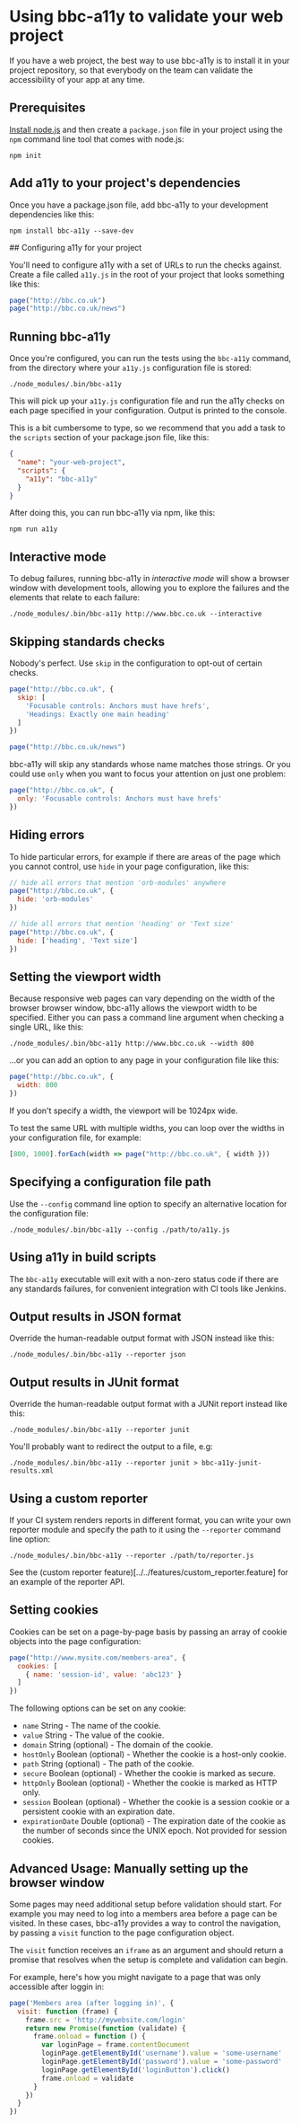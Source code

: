 # Using bbc-a11y to validate your web project

If you have a web project, the best way to use bbc-a11y is to install it in your
project repository, so that everybody on the team can validate the accessibility
of your app at any time.

## Prerequisites

[Install node.js](https://docs.npmjs.com/getting-started/installing-node) and
then create a `package.json` file in your project using the `npm` command line
tool that comes with node.js:

    npm init

## Add a11y to your project's dependencies

Once you have a package.json file, add bbc-a11y to your development
dependencies like this:

    npm install bbc-a11y --save-dev

## Configuring a11y for your project

You'll need to configure a11y with a set of URLs to run the checks against.
Create a file called `a11y.js` in the root of your project that looks something
like this:

```js
page("http://bbc.co.uk")
page("http://bbc.co.uk/news")
```

## Running bbc-a11y

Once you're configured, you can run the tests using the `bbc-a11y` command, from
the directory where your `a11y.js` configuration file is stored:

    ./node_modules/.bin/bbc-a11y

This will pick up your `a11y.js` configuration file and run the a11y checks on
each page specified in your configuration. Output is printed to the console.

This is a bit cumbersome to type, so we recommend that you add a task to the
`scripts` section of your package.json file, like this:

```json
{
  "name": "your-web-project",
  "scripts": {
    "a11y": "bbc-a11y"
  }
}
```

After doing this, you can run bbc-a11y via npm, like this:

    npm run a11y

## Interactive mode

To debug failures, running bbc-a11y in _interactive mode_ will show a browser
window with development tools, allowing you to explore the failures and the
elements that relate to each failure:

    ./node_modules/.bin/bbc-a11y http://www.bbc.co.uk --interactive

## Skipping standards checks

Nobody's perfect. Use `skip` in the configuration to opt-out of certain
checks.

```js
page("http://bbc.co.uk", {
  skip: [
    'Focusable controls: Anchors must have hrefs',
    'Headings: Exactly one main heading'
  ]
})

page("http://bbc.co.uk/news")
```

bbc-a11y will skip any standards whose name matches those strings. Or you could
use `only` when you want to focus your attention on just one problem:

```js
page("http://bbc.co.uk", {
  only: 'Focusable controls: Anchors must have hrefs'
})
```

## Hiding errors

To hide particular errors, for example if there are areas of the page which you
cannot control, use `hide` in your page configuration, like this:

```js
// hide all errors that mention 'orb-modules' anywhere
page("http://bbc.co.uk", {
  hide: 'orb-modules'
})

// hide all errors that mention 'heading' or 'Text size'
page("http://bbc.co.uk", {
  hide: ['heading', 'Text size']
})
```

## Setting the viewport width

Because responsive web pages can vary depending on the width of the browser
browser window, bbc-a11y allows the viewport width to be specified. Either
you can pass a command line argument when checking a single URL, like this:

    ./node_modules/.bin/bbc-a11y http://www.bbc.co.uk --width 800

...or you can add an option to any page in your configuration file like this:

```js
page("http://bbc.co.uk", {
  width: 800
})
```

If you don't specify a width, the viewport will be 1024px wide.

To test the same URL with multiple widths, you can loop over the widths in your
configuration file, for example:

```js
[800, 1000].forEach(width => page("http://bbc.co.uk", { width }))
```

## Specifying a configuration file path

Use the `--config` command line option to specify an alternative location for
the configuration file:

    ./node_modules/.bin/bbc-a11y --config ./path/to/a11y.js

## Using a11y in build scripts

The `bbc-a11y` executable will exit with a non-zero status code if there are any
standards failures, for convenient integration with CI tools like Jenkins.

## Output results in JSON format

Override the human-readable output format with JSON instead like this:

    ./node_modules/.bin/bbc-a11y --reporter json

## Output results in JUnit format

Override the human-readable output format with a JUNit report instead like this:

    ./node_modules/.bin/bbc-a11y --reporter junit

You'll probably want to redirect the output to a file, e.g:

    ./node_modules/.bin/bbc-a11y --reporter junit > bbc-a11y-junit-results.xml

## Using a custom reporter

If your CI system renders reports in different format, you can write your own
reporter module and specify the path to it using the `--reporter` command line
option:

    ./node_modules/.bin/bbc-a11y --reporter ./path/to/reporter.js

See the (custom reporter feature)[../../features/custom_reporter.feature] for
an example of the reporter API.

## Setting cookies

Cookies can be set on a page-by-page basis by passing an array of cookie objects
into the page configuration:

```js
page("http://www.mysite.com/members-area", {
  cookies: [
    { name: 'session-id', value: 'abc123' }
  ]
})
```

The following options can be set on any cookie:

* `name` String - The name of the cookie.
* `value` String - The value of the cookie.
* `domain` String (optional) - The domain of the cookie.
* `hostOnly` Boolean (optional) - Whether the cookie is a host-only cookie.
* `path` String (optional) - The path of the cookie.
* `secure` Boolean (optional) - Whether the cookie is marked as secure.
* `httpOnly` Boolean (optional) - Whether the cookie is marked as HTTP only.
* `session` Boolean (optional) - Whether the cookie is a session cookie or a
persistent cookie with an expiration date.
* `expirationDate` Double (optional) - The expiration date of the cookie as
the number of seconds since the UNIX epoch. Not provided for session
cookies.

## Advanced Usage: Manually setting up the browser window

Some pages may need additional setup before validation should start. For example
you may need to log into a members area before a page can be visited. In these
cases, bbc-a11y provides a way to control the navigation, by passing a `visit`
function to the page configuration object.

The `visit` function receives an `iframe` as an argument and should return a
promise that resolves when the setup is complete and validation can begin.

For example, here's how you might navigate to a page that was only accessible
after loggin in:

```js
page('Members area (after logging in)', {
  visit: function (frame) {
    frame.src = 'http://mywebsite.com/login'
    return new Promise(function (validate) {
      frame.onload = function () {
        var loginPage = frame.contentDocument
        loginPage.getElementById('username').value = 'some-username'
        loginPage.getElementById('password').value = 'some-password'
        loginPage.getElementById('loginButton').click()
        frame.onload = validate
      }
    })
  }
})
```

